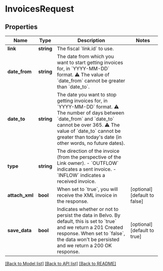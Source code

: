 # InvoicesRequest

## Properties
Name | Type | Description | Notes
------------ | ------------- | ------------- | -------------
**link** | **string** | The fiscal &#x60;link.id&#x60; to use. | 
**date_from** | **string** | The date from which you want to start getting invoices for, in &#x60;YYYY-MM-DD&#x60; format.  ⚠️ The value of &#x60;date_from&#x60; cannot be greater than &#x60;date_to&#x60;. | 
**date_to** | **string** | The date you want to stop getting invoices for, in &#x60;YYYY-MM-DD&#x60; format.  ⚠️ The number of days between &#x60;date_from&#x60; and &#x60;date_to&#x60; cannot be over 365.  ⚠️ The value of &#x60;date_to&#x60; cannot be greater than today&#x27;s date (in other words, no future dates). | 
**type** | **string** | The direction of the invoice (from the perspective of the Link owner). - &#x60;OUTFLOW&#x60; indicates a sent invoice. - &#x60;INFLOW&#x60; indicates a received invoice. | 
**attach_xml** | **bool** | When set to &#x60;true&#x60;, you will receive the XML invoice in the response. | [optional] [default to false]
**save_data** | **bool** | Indicates whether or not to persist the data in Belvo. By default, this is set to &#x60;true&#x60; and we return a 201 Created response.  When set to &#x60;false&#x60;, the data won&#x27;t be persisted and we return a 200 OK response. | [optional] [default to true]

[[Back to Model list]](../../README.md#documentation-for-models) [[Back to API list]](../../README.md#documentation-for-api-endpoints) [[Back to README]](../../README.md)

